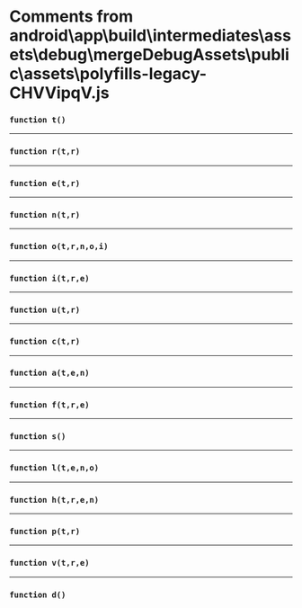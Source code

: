 # Comments from android\app\build\intermediates\assets\debug\mergeDebugAssets\public\assets\polyfills-legacy-CHVVipqV.js

### `function t()`

---

### `function r(t,r)`

---

### `function e(t,r)`

---

### `function n(t,r)`

---

### `function o(t,r,n,o,i)`

---

### `function i(t,r,e)`

---

### `function u(t,r)`

---

### `function c(t,r)`

---

### `function a(t,e,n)`

---

### `function f(t,r,e)`

---

### `function s()`

---

### `function l(t,e,n,o)`

---

### `function h(t,r,e,n)`

---

### `function p(t,r)`

---

### `function v(t,r,e)`

---

### `function d()`

